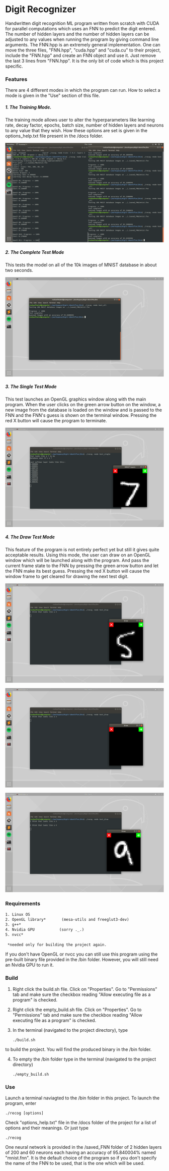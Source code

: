 # Digit Recognizer

Handwritten digit recognition ML program written from scratch with CUDA for parallel computations which uses an FNN to predict 
the digit entered. The number of hidden layers and the number of hidden layers can be adjusted to any values when running the 
program by giving command line arguments. The FNN.hpp is an extremely general implementation. One can move the three files, 
"FNN.hpp", "cuda.hpp" and "cuda.cu" to their project, include the "FNN.hpp" and create an FNN object and use it. Just remove 
the last 3 lines from "FNN.hpp". It is the only bit of code which is this project specific.

### Features
There are 4 different modes in which the program can run. How to select a mode is given in the "Use" section of this file.

##### 1. The Training Mode. 
The training mode allows user to alter the hyperparameters like learning rate, decay factor, epochs, batch size, number of hidden layers and neurons to any value that they wish. How these options are set is given in the
options_help.txt file present in the /docs folder.

![training](images/screenshot_training.png)

##### 2. The Complete Test Mode
This tests the model on all of the 10k images of MNIST database in about two seconds.

![testing_all](images/screenshot_test_all.png)

##### 3. The Single Test Mode
This test launches an OpenGL graphics window along with the main program. When the user clicks on the green arrow button on the 
window, a new image from the database is loaded on the window and is passed to the FNN and the FNN's guess is shown on the
terminal window. Pressing the red X button will cause the program to terminate.

![testing_single](images/screenshot_test_single.png)

##### 4. The Draw Test Mode
This feature of the program is not entirely perfect yet but still it gives quite acceptable results. Using this mode, the user can draw on an OpenGL window which will be launched along with the program. And pass
the current frame state to the FNN by pressing the green arrow button and let the FNN make its best guess. Pressing the red X
button will cause the window frame to get cleared for drawing the next test digit.

![testing_draw](images/screenshot_test_draw_a.png)

![testing_draw](images/screenshot_test_draw_b.png)

![testing_draw](images/screenshot_test_draw_c.png)

### Requirements
	1. Linux OS
	2. OpenGL library*       (mesa-utils and freeglut3-dev)
	3. g++*
	4. Nvidia GPU 	        (sorry ._.)
	5. nvcc*  
	
	 *needed only for building the project again.

If you don't have OpenGL or nvcc you can still use this program using the pre-built binary file provided in the /bin folder.
However, you will still need an Nvidia GPU to run it.

### Build

1. Right click the build.sh file. Click on "Properties". Go to "Permissions" tab and make sure the checkbox reading "Allow
executing file as a program" is checked.

2. Right click the empty_build.sh file. Click on "Properties". Go to "Permissions" tab and make sure the checkbox reading "Allow
executing file as a program" is checked.

3. In the terminal (navigated to the project directory), type 
	```
	./build.sh
	```
        
to build the project. You will find the produced binary in the /bin folder.

4. To empty the /bin folder type in the terminal (navigated to the project directory) 
	```
	./empty_build.sh
	```
	
### Use

Launch a terminal naviagted to the /bin folder in this project. To launch the program, enter
```
./recog [options]
```

Check "options_help.txt" file in the /docs folder of the project for a list of options and their meanings. Or just type 
```
./recog
```
One neural network is provided in the /saved_FNN folder of 2 hidden layers of 200 and 60 neurons each having an accuracy of
95.840004% named "mnist.fnn". It is the default choice of the program so if you don't specify the name of the FNN to be used,
that is the one which will be used.
